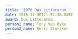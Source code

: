 ```yaml
---
title: '1976 Dux Litterarum '
date: 1976-11-30T21:57:38.848Z
award: Dux Litterarum
person1_name: Tony Van Dyke
person2_name: Kerri Sturzker
---
```


